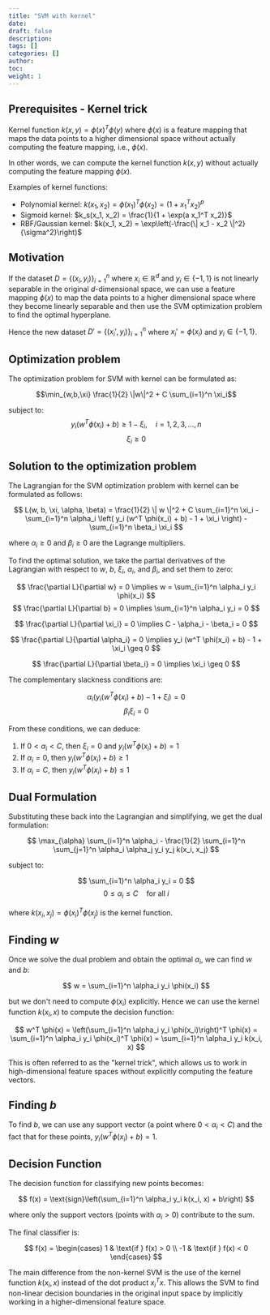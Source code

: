 ```yaml
---
title: "SVM with kernel"
date:
draft: false
description:
tags: []
categories: []
author:
toc:
weight: 1
---
```


## Prerequisites - Kernel trick
Kernel function $k(x, y) = \phi(x)^T \phi(y)$ where $\phi(x)$ is a feature mapping that maps the data points to a higher dimensional space without actually computing the feature mapping, i.e., $\phi(x)$.

In other words, we can compute the kernel function $k(x, y)$ without actually computing the feature mapping $\phi(x)$.

Examples of kernel functions:
- Polynomial kernel: $k(x_1, x_2) = \phi(x_1)^T \phi(x_2) = (1 + x_1^T x_2)^p$
- Sigmoid kernel: $k_s(x_1, x_2) = \frac{1}{1 + \exp(a x_1^T x_2)}$
- RBF/Gaussian kernel: $k(x_1, x_2) = \exp\left(-\frac{\| x_1 - x_2 \|^2}{\sigma^2}\right)$

## Motivation
If the dataset $D = \{(x_i, y_i)\}_{i=1}^n$ where $x_i \in \mathbb{R}^d$ and $y_i \in \{-1, 1\}$ is not linearly separable in the original $d$-dimensional space, we can use a feature mapping $\phi(x)$ to map the data points to a higher dimensional space where they become linearly separable and then use the SVM optimization problem to find the optimal hyperplane.

Hence the new dataset $D' = \{(x_i', y_i)\}_{i=1}^n$ where $x_i' = \phi(x_i)$ and $y_i \in \{-1, 1\}$.

## Optimization problem
The optimization problem for SVM with kernel can be formulated as:

$$\min_{w,b,\xi} \frac{1}{2} \|w\|^2 + C \sum_{i=1}^n \xi_i$$

subject to:
$$y_i(w^T \phi(x_i) + b) \geq 1 - \xi_i, \quad i = 1,2,3,...,n$$
$$\xi_i \geq 0$$

## Solution to the optimization problem

The Lagrangian for the SVM optimization problem with kernel can be formulated as follows:

$$ L(w, b, \xi, \alpha, \beta) = \frac{1}{2} \| w \|^2 + C \sum_{i=1}^n \xi_i - \sum_{i=1}^n \alpha_i \left( y_i (w^T \phi(x_i) + b) - 1 + \xi_i \right) - \sum_{i=1}^n \beta_i \xi_i $$

where $\alpha_i \geq 0$ and $\beta_i \geq 0$ are the Lagrange multipliers.

To find the optimal solution, we take the partial derivatives of the Lagrangian with respect to $w$, $b$, $\xi_i$, $\alpha_i$, and $\beta_i$, and set them to zero:

$$ \frac{\partial L}{\partial w} = 0 \implies w = \sum_{i=1}^n \alpha_i y_i \phi(x_i) $$
$$ \frac{\partial L}{\partial b} = 0 \implies \sum_{i=1}^n \alpha_i y_i = 0 $$

$$ \frac{\partial L}{\partial \xi_i} = 0 \implies C - \alpha_i - \beta_i = 0 $$

$$ \frac{\partial L}{\partial \alpha_i} = 0 \implies y_i (w^T \phi(x_i) + b) - 1 + \xi_i \geq 0 $$

$$ \frac{\partial L}{\partial \beta_i} = 0 \implies \xi_i \geq 0 $$

The complementary slackness conditions are:

$$ \alpha_i (y_i (w^T \phi(x_i) + b) - 1 + \xi_i) = 0 $$
$$ \beta_i \xi_i = 0 $$

From these conditions, we can deduce:

1. If $0 < \alpha_i < C$, then $\xi_i = 0$ and $y_i (w^T \phi(x_i) + b) = 1$
2. If $\alpha_i = 0$, then $y_i (w^T \phi(x_i) + b) \geq 1$
3. If $\alpha_i = C$, then $y_i (w^T \phi(x_i) + b) \leq 1$

## Dual Formulation

Substituting these back into the Lagrangian and simplifying, we get the dual formulation:

$$ \max_{\alpha} \sum_{i=1}^n \alpha_i - \frac{1}{2} \sum_{i=1}^n \sum_{j=1}^n \alpha_i \alpha_j y_i y_j k(x_i, x_j) $$

subject to:

$$ \sum_{i=1}^n \alpha_i y_i = 0 $$
$$ 0 \leq \alpha_i \leq C \quad \text{for all } i $$

where $k(x_i, x_j) = \phi(x_i)^T \phi(x_j)$ is the kernel function.

## Finding $w$

Once we solve the dual problem and obtain the optimal $\alpha_i$, we can find $w$ and $b$:

$$ w = \sum_{i=1}^n \alpha_i y_i \phi(x_i) $$

but we don't need to compute $\phi(x_i)$ explicitly. Hence we can use the kernel function $k(x_i, x)$ to compute the decision function:

$$ w^T \phi(x) = \left(\sum_{i=1}^n \alpha_i y_i \phi(x_i)\right)^T \phi(x) = \sum_{i=1}^n \alpha_i y_i \phi(x_i)^T \phi(x) = \sum_{i=1}^n \alpha_i y_i k(x_i, x) $$

This is often referred to as the "kernel trick", which allows us to work in high-dimensional feature spaces without explicitly computing the feature vectors.

## Finding $b$

To find $b$, we can use any support vector (a point where $0 < \alpha_i < C$) and the fact that for these points, $y_i(w^T \phi(x_i) + b) = 1$.

## Decision Function

The decision function for classifying new points becomes:

$$ f(x) = \text{sign}\left(\sum_{i=1}^n \alpha_i y_i k(x_i, x) + b\right) $$

where only the support vectors (points with $\alpha_i > 0$) contribute to the sum.

The final classifier is:

$$ f(x) = \begin{cases}
  1 & \text{if } f(x) > 0 \\
 -1 & \text{if } f(x) < 0
\end{cases} $$

The main difference from the non-kernel SVM is the use of the kernel function $k(x_i, x)$ instead of the dot product $x_i^T x$. This allows the SVM to find non-linear decision boundaries in the original input space by implicitly working in a higher-dimensional feature space.



